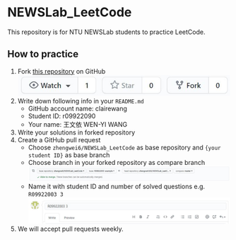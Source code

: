 # NEWSLab_LeetCode
This repository is for NTU NEWSLab students to practice LeetCode.

## How to practice
1. Fork [this repository](https://github.com/zhengwei6/NEWSLab_LeetCode) on GitHub ![](images/fork.jpg)
2. Write down following info in your `README.md`
    - GitHub account name: clairewang
    - Student ID: r09922090
    - Your name: 王文依 WEN-YI WANG
3. Write your solutions in forked repository
4. Create a GitHub pull request
    - Choose `zhengwei6/NEWSLab_LeetCode` as base repository and `{your student ID}` as base branch
    - Choose branch in your forked repository as compare branch
    ![](images/pull_request.jpg)
    - Name it with student ID and number of solved questions e.g. `R09922003 3`
    ![](images/naming.jpg)
5. We will accept pull requests weekly.

